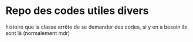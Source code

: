 # Repo des codes utiles divers
histoire que la classe arrête de se demander des codes, si y en a besoin ils sont là (normalement mdr)
